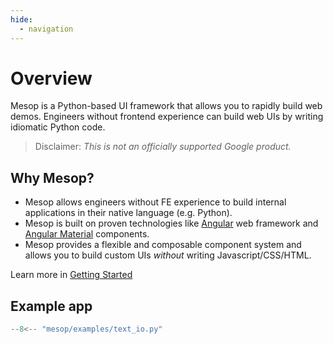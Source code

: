 ```yaml
---
hide:
  - navigation
---
```


# Overview

Mesop is a Python-based UI framework that allows you to rapidly build web demos. Engineers without frontend experience can build web UIs by writing idiomatic Python code.

> Disclaimer: _This is not an officially supported Google product._

## Why Mesop?

- Mesop allows engineers without FE experience to build internal applications in their native language (e.g. Python).
- Mesop is built on proven technologies like [Angular](https://angular.dev/) web framework and [Angular Material](https://material.angular.io/) components.
- Mesop provides a flexible and composable component system and allows you to build custom UIs _without_ writing Javascript/CSS/HTML.

Learn more in [Getting Started](./getting_started.md)

## Example app

```python
--8<-- "mesop/examples/text_io.py"
```
